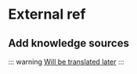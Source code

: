 # External ref

## Add knowledge sources

::: warning
[Will be translated later](/ru/documetns/links)
:::